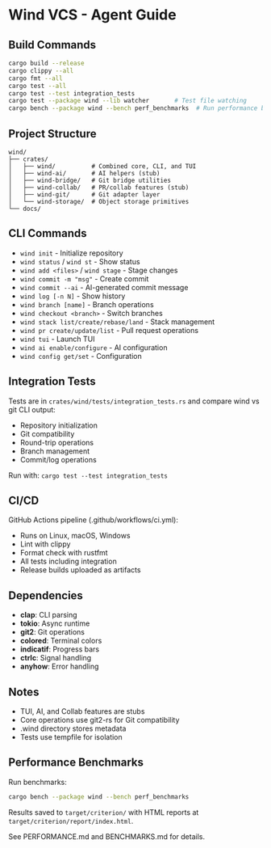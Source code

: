 # Wind VCS - Agent Guide

## Build Commands

```bash
cargo build --release
cargo clippy --all
cargo fmt --all
cargo test --all
cargo test --test integration_tests
cargo test --package wind --lib watcher       # Test file watching
cargo bench --package wind --bench perf_benchmarks  # Run performance benchmarks
```

## Project Structure

```
wind/
├── crates/
│   ├── wind/          # Combined core, CLI, and TUI
│   ├── wind-ai/       # AI helpers (stub)
│   ├── wind-bridge/   # Git bridge utilities
│   ├── wind-collab/   # PR/collab features (stub)
│   ├── wind-git/      # Git adapter layer
│   └── wind-storage/  # Object storage primitives
└── docs/
```

## CLI Commands

- `wind init` - Initialize repository
- `wind status` / `wind st` - Show status
- `wind add <files>` / `wind stage` - Stage changes
- `wind commit -m "msg"` - Create commit
- `wind commit --ai` - AI-generated commit message
- `wind log [-n N]` - Show history
- `wind branch [name]` - Branch operations
- `wind checkout <branch>` - Switch branches
- `wind stack list/create/rebase/land` - Stack management
- `wind pr create/update/list` - Pull request operations
- `wind tui` - Launch TUI
- `wind ai enable/configure` - AI configuration
- `wind config get/set` - Configuration

## Integration Tests

Tests are in `crates/wind/tests/integration_tests.rs` and compare wind vs git CLI output:
- Repository initialization
- Git compatibility
- Round-trip operations
- Branch management
- Commit/log operations

Run with: `cargo test --test integration_tests`

## CI/CD

GitHub Actions pipeline (.github/workflows/ci.yml):
- Runs on Linux, macOS, Windows
- Lint with clippy
- Format check with rustfmt
- All tests including integration
- Release builds uploaded as artifacts

## Dependencies

- **clap**: CLI parsing
- **tokio**: Async runtime
- **git2**: Git operations
- **colored**: Terminal colors
- **indicatif**: Progress bars
- **ctrlc**: Signal handling
- **anyhow**: Error handling

## Notes

- TUI, AI, and Collab features are stubs
- Core operations use git2-rs for Git compatibility
- .wind directory stores metadata
- Tests use tempfile for isolation

## Performance Benchmarks

Run benchmarks:
```bash
cargo bench --package wind --bench perf_benchmarks
```

Results saved to `target/criterion/` with HTML reports at `target/criterion/report/index.html`.

See PERFORMANCE.md and BENCHMARKS.md for details.

